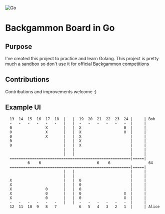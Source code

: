 ![Go](https://github.com/jscruz/backgammon-go/workflows/Go/badge.svg)
# Backgammon Board in Go
## Purpose
I've created this project to practice and learn Golang. This project is pretty much a sandbox so don't use it for official Backgammon competitions

## Contributions 
Contributions and improvements welcome :)

## Example UI

```
  13  14  15  16  17  18  |   |  19  20  21  22  23  24 |     | Bob
  -   -   -   -   -   -   |   |  -   -   -   -   -   -  |     | 
  0               X       |   |  X                   0  |     |
  0               X       |   |  X                   0  |     |
  0               X       |   |  X                      |     |
  0                       |   |  X                      |     |
  0                       |   |  X                      |     |
                          |   |                         |     |
                          |   |                         |     |
  ======================================================|=====|
          6    6                         6    6                 64
  ======================================================|=====|
                          |   |                         |     |
                          |   |                         |     |
  X                       |   |  0                      |     |
  X                       |   |  0                      |     |
  X               0       |   |  0                      |     |
  X               0       |   |  0                   X  |     |
  X               0       |   |  0                   X  |     |
  -   -   -   -   -   -   |   |  -   -   -   -   -   -  |     |  
  12  11  10  9   8   7          6   5   4   3   2   1  |     | Alice
```
